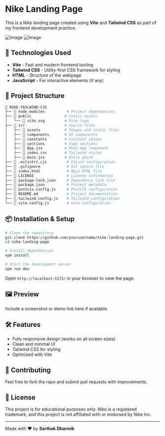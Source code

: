 # Nike Landing Page

This is a Nike landing page created using **Vite** and **Tailwind CSS** as part of my frontend development practice.

![Image](https://github.com/user-attachments/assets/0dde1976-e734-4305-8694-3489632f8d61)
![Image](https://github.com/user-attachments/assets/f12ac407-c674-47ae-bd5f-f746a21c1df5)

## 🚀 Technologies Used

- **Vite** - Fast and modern frontend tooling
- **Tailwind CSS** - Utility-first CSS framework for styling
- **HTML** - Structure of the webpage
- **JavaScript** - For interactive elements (if any)

## 📂 Project Structure

```bash
📂 NIKE-TAILWIND-CSS
├── 📁 node_modules          # Project dependencies
├── 📁 public               # Static assets
│   └── 📄 vite.svg         # Vite logo
├── 📁 src                  # Source files
│   ├── 📁 assets           # Images and static files
│   ├── 📁 components       # UI components
│   ├── 📁 constants        # Constant values
│   ├── 📁 sections         # Page sections
│   ├── 📄 App.jsx          # Main App component
│   ├── 📄 index.css        # Tailwind styles
│   ├── 📄 main.jsx         # Entry point
├── 📄 .eslintrc.cjs         # ESLint configuration
├── 📄 .gitignore            # Git ignore file
├── 📄 index.html            # Main HTML file
├── 📄 LICENSE               # License information
├── 📄 package-lock.json     # Dependency lock file
├── 📄 package.json          # Project metadata
├── 📄 postcss.config.js     # PostCSS configuration
├── 📄 README.md             # Project documentation
├── 📄 tailwind.config.js    # Tailwind configuration
└── 📄 vite.config.js        # Vite configuration
```

## 📦 Installation & Setup

```sh
# Clone the repository
git clone https://github.com/yourusername/nike-landing-page.git
cd nike-landing-page

# Install dependencies
npm install

# Start the development server
npm run dev
```

Open `http://localhost:5173/` in your browser to view the page.

## 🖼️ Preview

Include a screenshot or demo link here if available.

## 🛠️ Features

- Fully responsive design (works on all screen sizes)
- Clean and minimal UI
- Tailwind CSS for styling
- Optimized with Vite

## 🤝 Contributing

Feel free to fork the repo and submit pull requests with improvements.

## 📜 License

This project is for educational purposes only. Nike is a registered trademark, and this project is not affiliated with or endorsed by Nike Inc.

---

Made with ❤️ by **Sarthak Dharmik**
